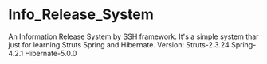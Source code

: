 # Info_Release_System
An Information Release System by SSH framework.
It's a simple system thar just for learning Struts Spring and Hibernate.
Version: Struts-2.3.24 Spring-4.2.1 Hibernate-5.0.0

